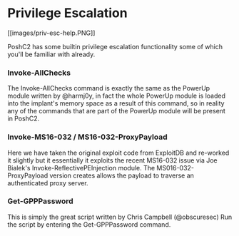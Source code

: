 # Privilege Escalation

[[images/priv-esc-help.PNG]]

PoshC2 has some builtin privilege escalation functionality some of which you'll be familiar with already.

### Invoke-AllChecks

The Invoke-AllChecks command is exactly the same as the PowerUp module written by @harmj0y, in fact the whole PowerUp module is loaded into the implant's memory space as a result of this command, so in reality any of the commands that are part of the PowerUp module will be present in PoshC2.

### Invoke-MS16-032 / MS16-032-ProxyPayload

Here we have taken the original exploit code from ExploitDB and re-worked it slightly but it essentially it exploits the recent MS16-032 issue via Joe Bialek's Invoke-ReflectivePEInjection module.
The MS016-032-ProxyPayload version creates allows the payload to traverse an authenticated proxy server.

### Get-GPPPassword

This is simply the great script written by Chris Campbell (@obscuresec)
Run the script by entering the Get-GPPPassword command.